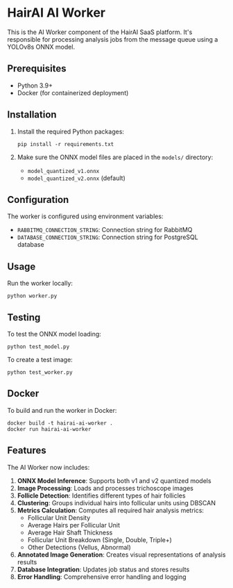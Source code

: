 # HairAI AI Worker

This is the AI Worker component of the HairAI SaaS platform. It's responsible for processing analysis jobs from the message queue using a YOLOv8s ONNX model.

## Prerequisites

- Python 3.9+
- Docker (for containerized deployment)

## Installation

1. Install the required Python packages:
   ```
   pip install -r requirements.txt
   ```

2. Make sure the ONNX model files are placed in the `models/` directory:
   - `model_quantized_v1.onnx`
   - `model_quantized_v2.onnx` (default)

## Configuration

The worker is configured using environment variables:

- `RABBITMQ_CONNECTION_STRING`: Connection string for RabbitMQ
- `DATABASE_CONNECTION_STRING`: Connection string for PostgreSQL database

## Usage

Run the worker locally:
```
python worker.py
```

## Testing

To test the ONNX model loading:
```
python test_model.py
```

To create a test image:
```
python test_worker.py
```

## Docker

To build and run the worker in Docker:
```
docker build -t hairai-ai-worker .
docker run hairai-ai-worker
```

## Features

The AI Worker now includes:

1. **ONNX Model Inference**: Supports both v1 and v2 quantized models
2. **Image Processing**: Loads and processes trichoscope images
3. **Follicle Detection**: Identifies different types of hair follicles
4. **Clustering**: Groups individual hairs into follicular units using DBSCAN
5. **Metrics Calculation**: Computes all required hair analysis metrics:
   - Follicular Unit Density
   - Average Hairs per Follicular Unit
   - Average Hair Shaft Thickness
   - Follicular Unit Breakdown (Single, Double, Triple+)
   - Other Detections (Vellus, Abnormal)
6. **Annotated Image Generation**: Creates visual representations of analysis results
7. **Database Integration**: Updates job status and stores results
8. **Error Handling**: Comprehensive error handling and logging